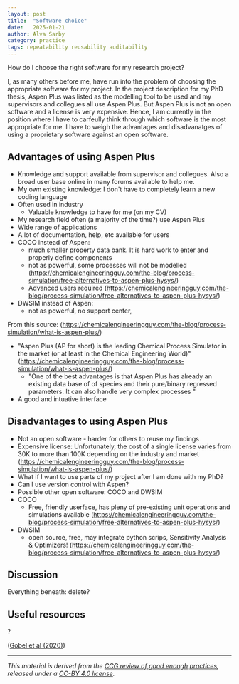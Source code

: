 ```yaml
---
layout: post
title:  "Software choice"
date:   2025-01-21
author: Alva Sarby
category: practice
tags: repeatability reusability auditability
---
```


How do I choose the right software for my research project?

I, as many others before me, have run into the problem of choosing the appropriate software for my project. In the project description for my PhD thesis, Aspen Plus was listed as the modelling tool to be used and my supervisors and collegues all use Aspen Plus. But Aspen Plus is not an open software and a license is very expensive. Hence, I am currently in the position where I have to carfeully think through which software is the most appropriate for me. I have to weigh the advantages and disadvanatges of using a proprietary software against an open software. 

## Advantages of using Aspen Plus
- Knowledge and support available from supervisor and collegues. Also a broad user base online in many forums available to help me. 
- My own existing knowledge: I don't have to completely learn a new coding language
- Often used in industry
    - Valuable knowledge to have for me (on my CV)
- My research field often (a majority of the time?) use Aspen Plus
- Wide range of applications
- A lot of documentation, help, etc available for users
- COCO instead of Aspen: 
    - much smaller property data bank. It is hard work to enter and properly define components
    - not as powerful, some processes will not be modelled (https://chemicalengineeringguy.com/the-blog/process-simulation/free-alternatives-to-aspen-plus-hysys/)
    - Advanced users required (https://chemicalengineeringguy.com/the-blog/process-simulation/free-alternatives-to-aspen-plus-hysys/)
- DWSIM instead of Aspen:
    - not as powerful, no support center, 

From this source: (https://chemicalengineeringguy.com/the-blog/process-simulation/what-is-aspen-plus/) 
- "Aspen Plus (AP for short) is the leading Chemical Process Simulator in the market (or at least in the Chemical Engineering World)" (https://chemicalengineeringguy.com/the-blog/process-simulation/what-is-aspen-plus/) 
    - "One of the best advantages is that Aspen Plus has already an existing data base of of species and their pure/binary regressed parameters. It can also handle very complex processes "
- A good and intuative interface



## Disadvantages to using Aspen Plus
- Not an open software - harder for others to reuse my findings
- Expensive license: Unfortunately, the cost of a single license varies from 30K to more than 100K depending on the industry and market (https://chemicalengineeringguy.com/the-blog/process-simulation/what-is-aspen-plus/) 
- What if I want to use parts of my project after I am done with my PhD?
- Can I use version control with Aspen?
- Possible other open software: COCO and DWSIM
- COCO
    - Free, friendly userface, has pleny of pre-existing unit operations and simulations available (https://chemicalengineeringguy.com/the-blog/process-simulation/free-alternatives-to-aspen-plus-hysys/)
- DWSIM
    - open source, free, may integrate python scrips, Sensitivity Analysis & Optimizers! (https://chemicalengineeringguy.com/the-blog/process-simulation/free-alternatives-to-aspen-plus-hysys/)



## Discussion


Everything beneath: delete?
## Useful resources
?


 ([Gobel et al (2020)][1])

------------
*This material is derived from the [CCG review of good enough practices][2], released under a [CC-BY 4.0 license][3].*

[1]: <https://direct.mit.edu/dint/article/2/1-2/108/10003/FAIR-Computational-Workflows> "Goble, C., Cohen-Boulakia, S., Soiland-Reyes, S., Garijo, D., Gil, Y., Crusoe, M.R., Peters, K., Schober, D., 2020. FAIR Computational Workflows, *Data Intelligence*, vol. 2, no. 1–2, 1135 pp. 108–121. DOI: 10.1162/dint_a_00033."
[2]: https://doi.org/10.5281/zenodo.5911546 "Usher, William, Beltramo, Agnese, Gardumi, Francesco, Martin, Viktoria, & Petrarulo, Luca. (2022). CCG Platform - Body of Knowledge: Review of Good Practice (1.3). Zenodo. https://doi.org/10.5281/zenodo.5911546"
[3]: https://creativecommons.org/licenses/by/4.0/legalcode
